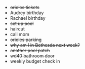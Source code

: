 * ~~orioles tickets~~
* Audrey birthday
* Rachael birthday
* ~~set up pool~~
* haircut 
* call mom
* ~~orioles parking~~
* ~~why am I in Bethesda next week?~~
* ~~another pool patch~~ 
* ~~wd40 bathroom door~~
* weekly budget check in
